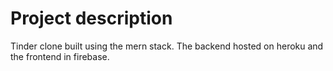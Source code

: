 # Project description

Tinder clone built using the mern stack. The backend hosted on heroku and the frontend in firebase.
